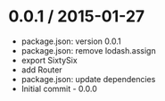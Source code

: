 
0.0.1 / 2015-01-27
==================

 * package.json: version 0.0.1
 * package.json: remove lodash.assign
 * export SixtySix
 * add Router
 * package.json: update dependencies
 * Initial commit - 0.0.0
